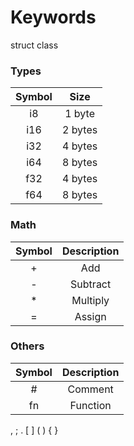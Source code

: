 # Keywords

struct
class


### Types

| Symbol | Size |
|:------:|:-----------:|
| i8 | 1 byte
| i16 | 2 bytes |
| i32    | 4 bytes     |
| i64 | 8 bytes |
| f32    | 4 bytes     |
| f64 | 8 bytes |


### Math

| Symbol | Description |
|:------:|:-----------:|
| \+     | Add         |
| -      | Subtract    |
| *      | Multiply    |
| =      | Assign      |

### Others

| Symbol | Description |
|:------:|:-----------:|
| #      | Comment      |
| fn | Function |


, ; . [ ] ( ) { }